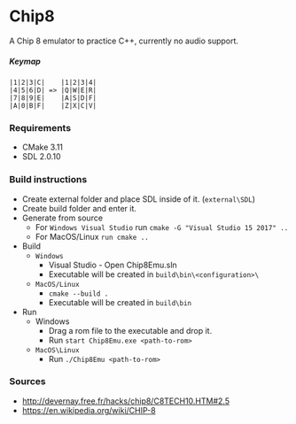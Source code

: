 # Chip8
A Chip 8 emulator to practice C++, currently no audio support.

##### Keymap
```
|1|2|3|C|    |1|2|3|4|
|4|5|6|D| => |Q|W|E|R|
|7|8|9|E|    |A|S|D|F|
|A|0|B|F|    |Z|X|C|V|
```

### Requirements
* CMake 3.11
* SDL 2.0.10

### Build instructions
* Create external folder and place SDL inside of it. (`external\SDL`)
* Create build folder and enter it.
* Generate from source
  * For `Windows Visual Studio` run `cmake -G "Visual Studio 15 2017" ..`
  * For MacOS/Linux `run cmake ..`
* Build
  * `Windows`
    * Visual Studio - Open Chip8Emu.sln
	* Executable will be created in `build\bin\<configuration>\`
  * `MacOS/Linux` 
    * `cmake --build .`
	* Executable will be created in `build\bin`
* Run
  * Windows 
    * Drag a rom file to the executable and drop it.
	* Run `start Chip8Emu.exe <path-to-rom>`
  * `MacOS\Linux`
    * Run `./Chip8Emu <path-to-rom>`

### Sources
* http://devernay.free.fr/hacks/chip8/C8TECH10.HTM#2.5
* https://en.wikipedia.org/wiki/CHIP-8

